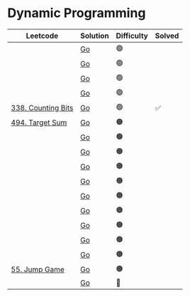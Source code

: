 # Dynamic Programming

| Leetcode  | Solution | Difficulty | Solved |
| --- | --- | --- | --- |
| []() | [Go](<../Dynamic Programming/Solutions/.md>) | 🟢 | |
| []() | [Go](<../Dynamic Programming/Solutions/.md>) | 🟢 | |
| []() | [Go](<../Dynamic Programming/Solutions/.md>) | 🟢 | |
| []() | [Go](<../Dynamic Programming/Solutions/.md>) | 🟢 | |
| [338. Counting Bits](https://leetcode.com/problems/counting-bits/) | [Go](<../Bit Manipulation/Solutions/338. Counting Bits.md>) | 🟢 | ✅ |
| [494. Target Sum](https://leetcode.com/problems/target-sum/) | [Go](<../Dfs/Solutions/494. Target Sum.md>) | 🟠 | 
| []() | [Go](<../Dynamic Programming/Solutions/.md>) | 🟠 | |
| []() | [Go](<../Dynamic Programming/Solutions/.md>) | 🟠 | |
| []() | [Go](<../Dynamic Programming/Solutions/.md>) | 🟠 | |
| []() | [Go](<../Dynamic Programming/Solutions/.md>) | 🟠 | |
| []() | [Go](<../Dynamic Programming/Solutions/.md>) | 🟠 | |
| []() | [Go](<../Dynamic Programming/Solutions/.md>) | 🟠 | |
| []() | [Go](<../Dynamic Programming/Solutions/.md>) | 🟠 | |
| []() | [Go](<../Dynamic Programming/Solutions/.md>) | 🟠 | |
| []() | [Go](<../Dynamic Programming/Solutions/.md>) | 🟠 | |
| [55. Jump Game](https://leetcode.com/problems/jump-game/) | [Go](<../Dynamic Programming/Solutions/55. Jump Game.md>) | 🟠 |   |
| []() | [Go](<../Dynamic Programming/Solutions/.md>) | 🔴 | |
